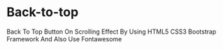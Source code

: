 # Back-to-top
Back To Top Button On Scrolling Effect By Using HTML5 CSS3 Bootstrap Framework And Also Use Fontawesome 
